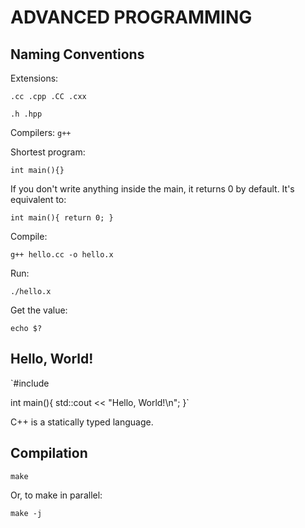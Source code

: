 # ADVANCED PROGRAMMING

## Naming Conventions

Extensions:

`.cc
.cpp
.CC
.cxx`

`.h
.hpp`


Compilers:
`g++`

Shortest program:

`int main(){}`

If you don't write anything inside the main, it returns 0 by default.
It's equivalent to:

`int main(){ return 0; }`

Compile:

`g++ hello.cc -o hello.x`

Run:

`./hello.x`

Get the value:

`echo $?`


## Hello, World!

`#include <iostream>

int main(){
    std::cout << "Hello, World!\n";
}`

C++ is a statically typed language.

## Compilation

`make`

Or, to make in parallel:

`make -j`



